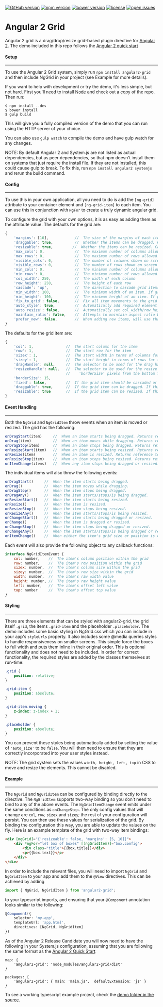[![GitHub version](http://img.shields.io/github/release/BTMorton%2Fangular2-grid.svg)](https://github.com/BTMorton/angular2-grid)
[![npm version](http://img.shields.io/npm/v/angular2-grid.svg)](https://www.npmjs.com/package/angular2-grid)
[![bower version](http://img.shields.io/bower/v/angular2-grid.svg)](https://libraries.io/bower/angular2-grid)
[![license](http://img.shields.io/github/license/BTMorton%2Fangular2-grid.svg)](https://github.com/BTMorton/angular2-grid/blob/master/LICENSE)
[![open issues](http://img.shields.io/github/issues/BTMorton%2Fangular2-grid.svg)](https://github.com/BTMorton/angular2-grid/issues)

# Angular 2 Grid
Angular 2 grid is a drag/drop/resize grid-based plugin directive for [Angular 2](http://angular.io).
The demo included in this repo follows the [Angular 2 quick start](https://angular.io/docs/js/latest/quickstart.html)

#### Setup
----------

To use the Angular 2 Grid system, simply run `npm install angular2-grid` and then include NgGrid in your project (see Example for more details).

If you want to help with development or try the demo, it's less simple, but not hard. First you'll need to install [Node](http://nodejs.org) and check out a copy of the repo. Then run:

```shell
$ npm install --dev
$ bower install
$ gulp build
```

This will give you a fully compiled version of the demo that you can run using the HTTP server of your choice.

You can also use `gulp watch` to compile the demo and have gulp watch for any changes.

NOTE: By default Angular 2 and System.js are not listed as actual dependencies, but as peer dependencies, so that npm doesn't install them on systems that just require the install file. If they are not installed, this could cause gulp to break. To fix this, run `npm install angular2 systemjs` and rerun the build command.

#### Config
-----------

To use this in your own application, all you need to do is add the `[ng-grid]` attribute to your container element and `[ng-grid-item]` to each item. You can use this in conjunction with `NgFor` to create a truly dynamic angular grid.

To configure the grid with your own options, it is as easy as adding them as the attribute value. The defaults for the grid are:

```javascript
{
    'margins': [10],            //  The size of the margins of each item. Supports up to four values in the same way as CSS margins. Can be updated using setMargins()
    'draggable': true,          //  Whether the items can be dragged. Can be updated using enableDrag()/disableDrag()
    'resizable': true,         //  Whether the items can be resized. Can be updated using enableResize()/disableResize()
    'max_cols': 0,              //  The maximum number of columns allowed. Set to 0 for infinite. Cannot be used with max_rows
    'max_rows': 0,              //  The maximum number of rows allowed. Set to 0 for infinite. Cannot be used with max_cols
    'visible_cols': 0,          //  The number of columns shown on screen when auto_resize is set to true. Set to 0 to not auto_resize. Will be overriden by max_cols
    'visible_rows': 0,          //  The number of rows shown on screen when auto_resize is set to true. Set to 0 to not auto_resize. Will be overriden by max_rows
    'min_cols': 0,              //  The minimum number of columns allowed. Can be any number greater than or equal to 1.
    'min_rows': 0,              //  The minimum number of rows allowed. Can be any number greater than or equal to 1.
    'col_width': 250,           //  The width of each column
    'row_height': 250,          //  The height of each row
    'cascade': 'up',            //  The direction to cascade grid items ('up', 'right', 'down', 'left')
    'min_width': 100,           //  The minimum width of an item. If greater than col_width, this will update the value of min_cols
    'min_height': 100,          //  The minimum height of an item. If greater than row_height, this will update the value of min_rows
    'fix_to_grid': false,       //  Fix all item movements to the grid
    'auto_style': true,         //  Automatically add required element styles at run-time
    'auto_resize': false,       //  Automatically set col_width/row_height so that max_cols/max_rows fills the screen. Only has effect is max_cols or max_rows is set
    'maintain_ratio': false,    //  Attempts to maintain aspect ratio based on the colWidth/rowHeight values set in the config
    'prefer_new': false,        //  When adding new items, will use that items position ahead of existing items
}
```

The defaults for the grid item are:

```javascript
{
    'col': 1,               //  The start column for the item
    'row': 1,               //  The start row for the item
    'sizex': 1,             //  The start width in terms of columns for the item
    'sizey': 1,             //  The start height in terms of rows for the item
    'dragHandle': null,     //  The selector to be used for the drag handle. If null, uses the whole item
    'resizeHandle': null,   //  The selector to be used for the resize handle. If null, uses 'borderSize' pixels from the right for horizontal resize, 
                            //    'borderSize' pixels from the bottom for vertical, and the square in the corner bottom-right for both
    'borderSize': 15,
    'fixed': false,         //  If the grid item should be cascaded or not. If yes, manual movement is required
    'draggable': true,      //  If the grid item can be dragged. If this or the global setting is set to false, the item cannot be dragged.
    'resizable': true       //  If the grid item can be resized. If this or the global setting is set to false, the item cannot be resized.
}
```

#### Event Handling
-------------------

Both the `NgGrid` and `NgGridItem` throw events when an item is moved or resized. The grid has the following:

```javascript
onDragStart(item)     //  When an item starts being dragged. Returns reference to corresponding NgGridItem
onDrag(item)          //  When an item moves while dragging. Returns reference to corresponding NgGridItem
onDragStop(item)      //  When an item stops being dragged. Returns reference to corresponding NgGridItem
onResizeStart(item)   //  When an item starts being resized. Returns reference to corresponding NgGridItem
onResize(item)        //  When an item is resized. Returns reference to corresponding NgGridItem
onResizeStop(item)    //  When an item stops being resized. Returns reference to corresponding NgGridItem
onItemChange(items)   //  When any item stops being dragged or resized. Returns an array of NgGridItemEvents in the order in which each item was added to the grid
```

The individual items will also throw the following events:

```javascript
onDragStart()     //  When the item starts being dragged.
onDrag()          //  When the item moves while dragging.
onDragStop()      //  When the item stops being dragged.
onDragAny()       //  When the item starts/stops/is being dragged.
onResizeStart()   //  When the item starts being resized.
onResize()        //  When the item is resized.
onResizeStop()    //  When the item stops being resized.
onResizeAny()     //  When the item starts/stops/is being resized.
onChangeStart()   //  When the item starts being dragged or resized.
onChange()        //  When the item is dragged or resized.
onChangeStop()    //  When the item stops being dragged or resized.
onChangeAny()     //  When the item starts/stops/is being dragged or resized.
onItemChange()    //  When either the item's grid size or position is changed.
```

Each event will also provide the following object to any callback functions:

```javascript
interface NgGridItemEvent {
    col: number,    //  The item's column position within the grid
    row: number,    //  The item's row position within the grid
    sizex: number,  //  The item's column size within the grid
    sizey: number,  //  The item's row size within the grid
    width: number,  //  The item's raw width value
    height: number, //  The item's raw height value
    left: number,   //  The item's offset left value
    top: number     //  The item's offset top value
}
```

#### Styling
------------

There are three elements that can be styled with angular2-grid, the grid itself `.grid`, the items `.grid-item` and the placeholder `.placeholder`. The demo includes some basic styling in NgGrid.css which you can include in your app's `styleUrls` property. It also includes some @media queries styles to handle responsiveness on smaller screens. This simple force the boxes to full width and puts them inline in their original order. This is optional functionality and does not need to be included. In order for correct functionality, the required styles are added by the classes themselves at run-time:

```css
.grid {
    position: relative;
}

.grid-item {
    position: absolute;
}

.grid-item.moving {
    z-index: z-index + 1;
}

.placeholder {
    position: absolute;
}
```

You can prevent these styles being automatically added by setting the value of `'auto_size'` to be `false`. You will then need to ensure that they are correctly incorporated into your user styles instead.

NOTE: The grid system sets the values `width, height, left, top` in CSS to move and resize the elements. This cannot be disabled.

#### Example
------------

The `NgGrid` and `NgGridItem` can be configured by binding directly to the directive. The `NgGridItem` supports two-way binding so you don't need to bind to any of the above events. The `NgGridItemChange` event emits under the same conditions as `onChangeStop`. The only config values that will change are `col`, `row`, `sizex` and `sizey`; the rest of your configuration will persist. You can then use these values for serialization of the grid. By binding the configuration this way, you are able to update the values on the fly. Here is an example template of the grid with two-way item bindings:

```html
<div [ngGrid]="{'resizeable': false, 'margins': [5, 10]}">
    <div *ngFor="let box of boxes" [(ngGridItem)]="box.config">
        <div class="title">{{box.title}}</div>
        <p>{{box.text}}</p>
    </div>
</div>
```

In order to include the relevant files, you will need to import `NgGrid` and `NgGridItem` to your app and add them to the `@View` directives. This can be achieved by adding: 

```typescript
import { NgGrid, NgGridItem } from 'angular2-grid';
```

to your typescript imports, and ensuring that your `@Component` annotation looks similar to the following:

```typescript
@Component({
    selector: 'my-app',
    templateUrl: 'app.html',
    directives: [NgGrid, NgGridItem]
})
```

As of the Angular 2 Release Candidate you will now need to have the following in your System.js configuration, assuming that you are following the same format as the [Angular 2 Quick Start](https://angular.io/docs/ts/latest/quickstart.html):

```
map: {
    'angular2-grid': 'node_modules/angular2-grid/dist'
}

packages: {
    'angular2-grid': { main: 'main.js',  defaultExtension: 'js' }
}
```

To see a working typescript example project, check the [demo folder in the source](https://github.com/BTMorton/angular2-grid/tree/master/demo).
